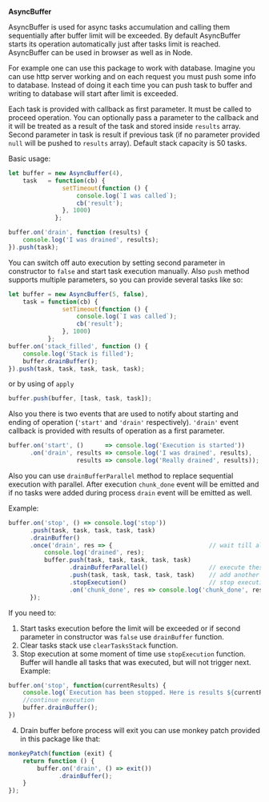 **AsyncBuffer** 

AsyncBuffer is used for async tasks accumulation and calling them sequentially after buffer limit will be exceeded.
By default AsyncBuffer starts its operation automatically just after tasks limit is reached.
AsyncBuffer can be used in browser as well as in Node.

For example one can use this package to work with database.
Imagine you can use http server working and on each request you must push some info to database.
Instead of doing it each time you can push task to buffer and writing to database will start after limit is exceeded.

Each task is provided with callback as first parameter. It must be called to proceed operation.
You can optionally pass a parameter to the callback and it will be treated as a result of the task and stored inside `results` array.
Second parameter in task is result if previous task (if no parameter provided `null` will be pushed to `results` array).
Default stack capacity is 50 tasks.

Basic usage:
```javascript
let buffer = new AsyncBuffer(4),
    task   = function(cb) {
               setTimeout(function () {
                   console.log(`I was called`);
                   cb('result');
               }, 1000)
             };

buffer.on('drain', function (results) {
    console.log('I was drained', results);
}).push(task);
```

You can switch off auto execution by setting second parameter in constructor to `false` and start task execution manually.
Also `push` method supports multiple parameters, so you can provide several tasks like so:
```javascript
let buffer = new AsyncBuffer(5, false),
    task = function(cb) {
               setTimeout(function () {
                   console.log(`I was called`);
                   cb('result');
               }, 1000)
           };
buffer.on('stack_filled', function () {
    console.log('Stack is filled');
    buffer.drainBuffer();
}).push(task, task, task, task, task);
```
or by using of `apply`
```javascript
buffer.push(buffer, [task, task, task]);
```
Also you there is two events that are used to notify about starting and ending of operation (`'start'` and `'drain'` respectively).
`'drain'` event callback is provided with results of operation as a first parameter.
```javascript
buffer.on('start', ()      => console.log('Execution is started'))
      .on('drain', results => console.log('I was drained', results), 
                   results => console.log('Really drained', results));
```
Also you can use `drainBufferParallel` method to replace sequential execution with parallel.
After execution `chunk_done` event will be emitted and if no tasks were added during process `drain` event will be emitted as well.

Example:
```javascript
buffer.on('stop', () => console.log('stop'))
      .push(task, task, task, task, task)
      .drainBuffer()
      .once('drain', res => {                           // wait till all sequential tasks will be executed;
          console.log('drained', res);
          buffer.push(task, task, task, task, task) 
                 .drainBufferParallel()                 // execute these tasks parallel;
                 .push(task, task, task, task, task)    // add another chunk;
                 .stopExecution()                       // stop execution (only first five tasks will be executed);
                 .on('chunk_done', res => console.log('chunk_done', res)); // get results of first five tasks;
      });
```

If you need to:

1. Start tasks execution before the limit will be exceeded or if second parameter in constructor was `false` use `drainBuffer` function.
2. Clear tasks stack use `clearTasksStack` function.
3. Stop execution at some moment of time use `stopExecution` function. Buffer will handle all tasks that was executed, but will not trigger next. Example:
```javascript
buffer.on('stop', function(currentResults) {
    console.log(`Execution has been stopped. Here is results ${currentResults}`);
    //continue execution
    buffer.drainBuffer();
})
```
4. Drain buffer before process will exit you can use monkey patch provided in this package like that:
```javascript
monkeyPatch(function (exit) {
    return function () {
        buffer.on('drain', () => exit())
              .drainBuffer();
    }
});
```